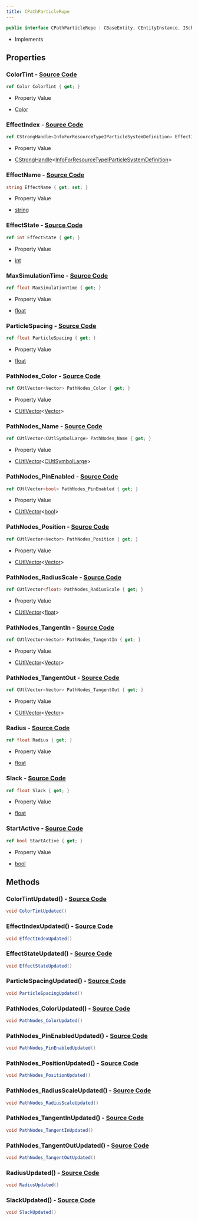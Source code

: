 ```yaml
---
title: CPathParticleRope
---
```


```csharp
public interface CPathParticleRope : CBaseEntity, CEntityInstance, ISchemaClass<CEntityInstance>, ISchemaClass<CBaseEntity>, ISchemaClass<CPathParticleRope>, ISchemaField, ISchemaClass, INativeHandle
```

- Implements

## Properties

### **ColorTint** - [Source Code](https://github.com/swiftly-solution/swiftlys2/blob/main/managed/src/SwiftlyS2.Generated/Schemas/Interfaces/CPathParticleRope.cs#L30)

```csharp
ref Color ColorTint { get; }
```

- Property Value

- [Color](/docs/api/shared/natives/color)

### **EffectIndex** - [Source Code](https://github.com/swiftly-solution/swiftlys2/blob/main/managed/src/SwiftlyS2.Generated/Schemas/Interfaces/CPathParticleRope.cs#L34)

```csharp
ref CStrongHandle<InfoForResourceTypeIParticleSystemDefinition> EffectIndex { get; }
```

- Property Value

- [CStrongHandle](/docs/api/shared/natives/cstronghandle-1)<[InfoForResourceTypeIParticleSystemDefinition](/docs/api/shared/schemadefinitions/infoforresourcetypeiparticlesystemdefinition)>

### **EffectName** - [Source Code](https://github.com/swiftly-solution/swiftlys2/blob/main/managed/src/SwiftlyS2.Generated/Schemas/Interfaces/CPathParticleRope.cs#L20)

```csharp
string EffectName { get; set; }
```

- Property Value

- [string](https://learn.microsoft.com/dotnet/api/system.string)

### **EffectState** - [Source Code](https://github.com/swiftly-solution/swiftlys2/blob/main/managed/src/SwiftlyS2.Generated/Schemas/Interfaces/CPathParticleRope.cs#L32)

```csharp
ref int EffectState { get; }
```

- Property Value

- [int](https://learn.microsoft.com/dotnet/api/system.int32)

### **MaxSimulationTime** - [Source Code](https://github.com/swiftly-solution/swiftlys2/blob/main/managed/src/SwiftlyS2.Generated/Schemas/Interfaces/CPathParticleRope.cs#L18)

```csharp
ref float MaxSimulationTime { get; }
```

- Property Value

- [float](https://learn.microsoft.com/dotnet/api/system.single)

### **ParticleSpacing** - [Source Code](https://github.com/swiftly-solution/swiftlys2/blob/main/managed/src/SwiftlyS2.Generated/Schemas/Interfaces/CPathParticleRope.cs#L24)

```csharp
ref float ParticleSpacing { get; }
```

- Property Value

- [float](https://learn.microsoft.com/dotnet/api/system.single)

### **PathNodes_Color** - [Source Code](https://github.com/swiftly-solution/swiftlys2/blob/main/managed/src/SwiftlyS2.Generated/Schemas/Interfaces/CPathParticleRope.cs#L42)

```csharp
ref CUtlVector<Vector> PathNodes_Color { get; }
```

- Property Value

- [CUtlVector](/docs/api/-1)<[Vector](/docs/api/shared/natives/vector)>

### **PathNodes_Name** - [Source Code](https://github.com/swiftly-solution/swiftlys2/blob/main/managed/src/SwiftlyS2.Generated/Schemas/Interfaces/CPathParticleRope.cs#L22)

```csharp
ref CUtlVector<CUtlSymbolLarge> PathNodes_Name { get; }
```

- Property Value

- [CUtlVector](/docs/api/-1)<[CUtlSymbolLarge](/docs/api/shared/natives/cutlsymbollarge)>

### **PathNodes_PinEnabled** - [Source Code](https://github.com/swiftly-solution/swiftlys2/blob/main/managed/src/SwiftlyS2.Generated/Schemas/Interfaces/CPathParticleRope.cs#L44)

```csharp
ref CUtlVector<bool> PathNodes_PinEnabled { get; }
```

- Property Value

- [CUtlVector](/docs/api/-1)<[bool](https://learn.microsoft.com/dotnet/api/system.boolean)>

### **PathNodes_Position** - [Source Code](https://github.com/swiftly-solution/swiftlys2/blob/main/managed/src/SwiftlyS2.Generated/Schemas/Interfaces/CPathParticleRope.cs#L36)

```csharp
ref CUtlVector<Vector> PathNodes_Position { get; }
```

- Property Value

- [CUtlVector](/docs/api/-1)<[Vector](/docs/api/shared/natives/vector)>

### **PathNodes_RadiusScale** - [Source Code](https://github.com/swiftly-solution/swiftlys2/blob/main/managed/src/SwiftlyS2.Generated/Schemas/Interfaces/CPathParticleRope.cs#L46)

```csharp
ref CUtlVector<float> PathNodes_RadiusScale { get; }
```

- Property Value

- [CUtlVector](/docs/api/-1)<[float](https://learn.microsoft.com/dotnet/api/system.single)>

### **PathNodes_TangentIn** - [Source Code](https://github.com/swiftly-solution/swiftlys2/blob/main/managed/src/SwiftlyS2.Generated/Schemas/Interfaces/CPathParticleRope.cs#L38)

```csharp
ref CUtlVector<Vector> PathNodes_TangentIn { get; }
```

- Property Value

- [CUtlVector](/docs/api/-1)<[Vector](/docs/api/shared/natives/vector)>

### **PathNodes_TangentOut** - [Source Code](https://github.com/swiftly-solution/swiftlys2/blob/main/managed/src/SwiftlyS2.Generated/Schemas/Interfaces/CPathParticleRope.cs#L40)

```csharp
ref CUtlVector<Vector> PathNodes_TangentOut { get; }
```

- Property Value

- [CUtlVector](/docs/api/-1)<[Vector](/docs/api/shared/natives/vector)>

### **Radius** - [Source Code](https://github.com/swiftly-solution/swiftlys2/blob/main/managed/src/SwiftlyS2.Generated/Schemas/Interfaces/CPathParticleRope.cs#L28)

```csharp
ref float Radius { get; }
```

- Property Value

- [float](https://learn.microsoft.com/dotnet/api/system.single)

### **Slack** - [Source Code](https://github.com/swiftly-solution/swiftlys2/blob/main/managed/src/SwiftlyS2.Generated/Schemas/Interfaces/CPathParticleRope.cs#L26)

```csharp
ref float Slack { get; }
```

- Property Value

- [float](https://learn.microsoft.com/dotnet/api/system.single)

### **StartActive** - [Source Code](https://github.com/swiftly-solution/swiftlys2/blob/main/managed/src/SwiftlyS2.Generated/Schemas/Interfaces/CPathParticleRope.cs#L16)

```csharp
ref bool StartActive { get; }
```

- Property Value

- [bool](https://learn.microsoft.com/dotnet/api/system.boolean)

## Methods

### **ColorTintUpdated()** - [Source Code](https://github.com/swiftly-solution/swiftlys2/blob/main/managed/src/SwiftlyS2.Generated/Schemas/Interfaces/CPathParticleRope.cs#L51)

```csharp
void ColorTintUpdated()
```

### **EffectIndexUpdated()** - [Source Code](https://github.com/swiftly-solution/swiftlys2/blob/main/managed/src/SwiftlyS2.Generated/Schemas/Interfaces/CPathParticleRope.cs#L53)

```csharp
void EffectIndexUpdated()
```

### **EffectStateUpdated()** - [Source Code](https://github.com/swiftly-solution/swiftlys2/blob/main/managed/src/SwiftlyS2.Generated/Schemas/Interfaces/CPathParticleRope.cs#L52)

```csharp
void EffectStateUpdated()
```

### **ParticleSpacingUpdated()** - [Source Code](https://github.com/swiftly-solution/swiftlys2/blob/main/managed/src/SwiftlyS2.Generated/Schemas/Interfaces/CPathParticleRope.cs#L48)

```csharp
void ParticleSpacingUpdated()
```

### **PathNodes_ColorUpdated()** - [Source Code](https://github.com/swiftly-solution/swiftlys2/blob/main/managed/src/SwiftlyS2.Generated/Schemas/Interfaces/CPathParticleRope.cs#L57)

```csharp
void PathNodes_ColorUpdated()
```

### **PathNodes_PinEnabledUpdated()** - [Source Code](https://github.com/swiftly-solution/swiftlys2/blob/main/managed/src/SwiftlyS2.Generated/Schemas/Interfaces/CPathParticleRope.cs#L58)

```csharp
void PathNodes_PinEnabledUpdated()
```

### **PathNodes_PositionUpdated()** - [Source Code](https://github.com/swiftly-solution/swiftlys2/blob/main/managed/src/SwiftlyS2.Generated/Schemas/Interfaces/CPathParticleRope.cs#L54)

```csharp
void PathNodes_PositionUpdated()
```

### **PathNodes_RadiusScaleUpdated()** - [Source Code](https://github.com/swiftly-solution/swiftlys2/blob/main/managed/src/SwiftlyS2.Generated/Schemas/Interfaces/CPathParticleRope.cs#L59)

```csharp
void PathNodes_RadiusScaleUpdated()
```

### **PathNodes_TangentInUpdated()** - [Source Code](https://github.com/swiftly-solution/swiftlys2/blob/main/managed/src/SwiftlyS2.Generated/Schemas/Interfaces/CPathParticleRope.cs#L55)

```csharp
void PathNodes_TangentInUpdated()
```

### **PathNodes_TangentOutUpdated()** - [Source Code](https://github.com/swiftly-solution/swiftlys2/blob/main/managed/src/SwiftlyS2.Generated/Schemas/Interfaces/CPathParticleRope.cs#L56)

```csharp
void PathNodes_TangentOutUpdated()
```

### **RadiusUpdated()** - [Source Code](https://github.com/swiftly-solution/swiftlys2/blob/main/managed/src/SwiftlyS2.Generated/Schemas/Interfaces/CPathParticleRope.cs#L50)

```csharp
void RadiusUpdated()
```

### **SlackUpdated()** - [Source Code](https://github.com/swiftly-solution/swiftlys2/blob/main/managed/src/SwiftlyS2.Generated/Schemas/Interfaces/CPathParticleRope.cs#L49)

```csharp
void SlackUpdated()
```

